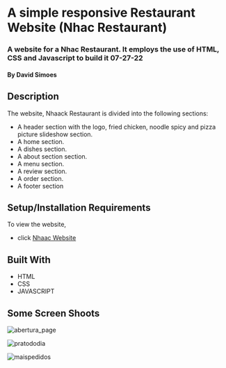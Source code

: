 # A simple responsive Restaurant Website (Nhac Restaurant)

### A website for a Nhac Restaurant. It employs the use of HTML, CSS and Javascript to build it 07-27-22

#### By **David Simoes**

## Description
The website, Nhaack Restaurant is divided into the following sections:

* A header section with the logo, fried chicken, noodle spicy and pizza picture slideshow section.
* A home section.
* A dishes section.
* A about section section.
* A menu section.
* A review section.
* A order section.
* A footer section

## Setup/Installation Requirements

To view the website, 
* click [Nhaac Website](https://davesimoes.github.io/nhaackdavesimoes.github.io//)


## Built With

* HTML
* CSS
* JAVASCRIPT




## Some Screen Shoots

![abertura_page](https://user-images.githubusercontent.com/109705197/182737092-90d988b2-eef1-4914-9410-dc675218e11a.png)

![pratododia](https://user-images.githubusercontent.com/109705197/182737436-3a4fb670-3551-44d9-9096-9b51cf46db3a.jpg)

![maispedidos](https://user-images.githubusercontent.com/109705197/182737353-a5e4e3ea-ee6c-4a4c-8365-0d669fc5fa34.jpg)

